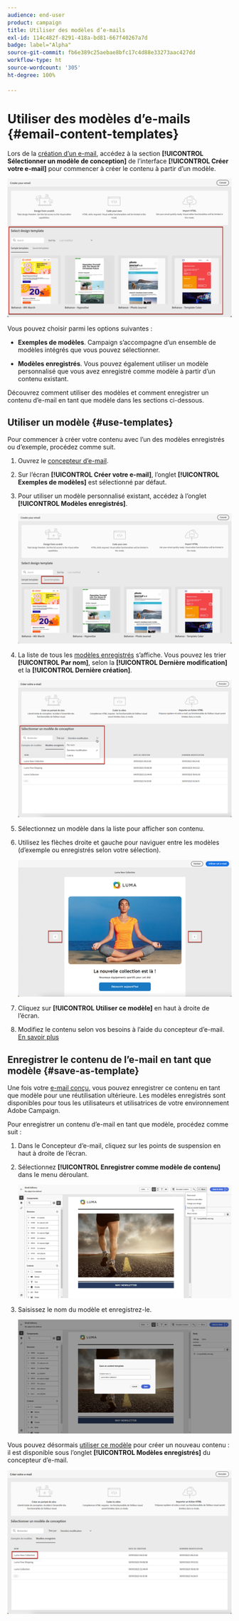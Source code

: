 ```yaml
---
audience: end-user
product: campaign
title: Utiliser des modèles d’e-mails
exl-id: 114c482f-8291-418a-bd81-667f40267a7d
badge: label="Alpha"
source-git-commit: fb6e389c25aebae8bfc17c4d88e33273aac427dd
workflow-type: ht
source-wordcount: '305'
ht-degree: 100%

---
```


# Utiliser des modèles d’e-mails {#email-content-templates}

Lors de la [création d’un e-mail](../email/create-email.md), accédez à la section **[!UICONTROL Sélectionner un modèle de conception]** de l’interface **[!UICONTROL Créer votre e-mail]** pour commencer à créer le contenu à partir d’un modèle.

![](assets/email_designer-templates.png)

Vous pouvez choisir parmi les options suivantes :

* **Exemples de modèles**. Campaign s’accompagne d’un ensemble de modèles intégrés que vous pouvez sélectionner.

* **Modèles enregistrés**. Vous pouvez également utiliser un modèle personnalisé que vous avez enregistré comme modèle à partir d’un contenu existant.

Découvrez comment utiliser des modèles et comment enregistrer un contenu d’e-mail en tant que modèle dans les sections ci-dessous.

## Utiliser un modèle {#use-templates}

Pour commencer à créer votre contenu avec l’un des modèles enregistrés ou d’exemple, procédez comme suit.

1. Ouvrez le [concepteur d’e-mail](create-email-content.md).

1. Sur l’écran **[!UICONTROL Créer votre e-mail]**, l’onglet **[!UICONTROL Exemples de modèles]** est sélectionné par défaut.

1. Pour utiliser un modèle personnalisé existant, accédez à l’onglet **[!UICONTROL Modèles enregistrés]**.

   ![](assets/email_designer-saved-templates-tab.png)

1. La liste de tous les [modèles enregistrés](#save-as-template) s’affiche. Vous pouvez les trier **[!UICONTROL Par nom]**, selon la **[!UICONTROL Dernière modification]** et la **[!UICONTROL Dernière création]**.

   ![](assets/email_designer-saved-templates.png)

1. Sélectionnez un modèle dans la liste pour afficher son contenu.

1. Utilisez les flèches droite et gauche pour naviguer entre les modèles (d’exemple ou enregistrés selon votre sélection).

   ![](assets/email_designer-saved-templates-navigate.png)

1. Cliquez sur **[!UICONTROL Utiliser ce modèle]** en haut à droite de l’écran.

1. Modifiez le contenu selon vos besoins à l’aide du concepteur d’e-mail. [En savoir plus](create-email-content.md)

## Enregistrer le contenu de l’e-mail en tant que modèle {#save-as-template}

Une fois votre [e-mail conçu](create-email-content.md), vous pouvez enregistrer ce contenu en tant que modèle pour une réutilisation ultérieure. Les modèles enregistrés sont disponibles pour tous les utilisateurs et utilisatrices de votre environnement Adobe Campaign.

Pour enregistrer un contenu d’e-mail en tant que modèle, procédez comme suit :

1. Dans le Concepteur d’e-mail, cliquez sur les points de suspension en haut à droite de l’écran.

1. Sélectionnez **[!UICONTROL Enregistrer comme modèle de contenu]** dans le menu déroulant.

   ![](assets/email_designer-save-template.png)

1. Saisissez le nom du modèle et enregistrez-le.

   ![](assets/email_designer-template-name.png)

Vous pouvez désormais [utiliser ce modèle](#use-templates) pour créer un nouveau contenu : il est disponible sous l’onglet **[!UICONTROL Modèles enregistrés]** du concepteur d’e-mail.

![](assets/email_designer-saved-template.png)
